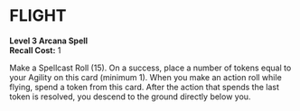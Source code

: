 # FLIGHT

**Level 3 Arcana Spell**  
**Recall Cost:** 1

Make a Spellcast Roll (15). On a success, place a number of tokens equal to your Agility on this card (minimum 1). When you make an action roll while flying, spend a token from this card. After the action that spends the last token is resolved, you descend to the ground directly below you.